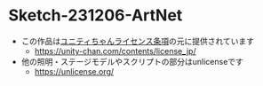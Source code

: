 # Sketch-231206-ArtNet
- この作品は<a href=”http://unity-chan.com/contents/license_jp/” target=”_blank”>ユニティちゃんライセンス条項</a>の元に提供されています
  - https://unity-chan.com/contents/license_jp/
- 他の照明・ステージモデルやスクリプトの部分はunlicenseです
  - https://unlicense.org/
